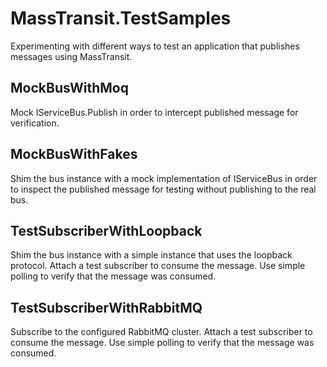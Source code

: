 MassTransit.TestSamples
=======================

Experimenting with different ways to test an application that publishes messages using MassTransit.

## MockBusWithMoq ##

Mock IServiceBus.Publish in order to intercept published message for verification.

## MockBusWithFakes ##

Shim the bus instance with a mock implementation of IServiceBus in order to inspect the published message for testing without publishing to the real bus.

## TestSubscriberWithLoopback ##

Shim the bus instance with a simple instance that uses the loopback protocol.  Attach a test subscriber to consume the message.  Use simple polling to verify that the message was consumed.

## TestSubscriberWithRabbitMQ ##

Subscribe to the configured RabbitMQ cluster.  Attach a test subscriber to consume the message.  Use simple polling to verify that the message was consumed.
